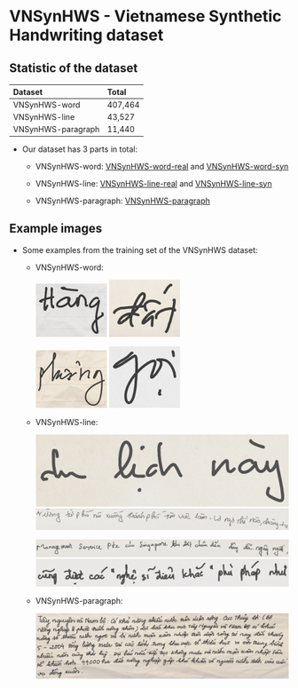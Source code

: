 # VNSynHWS - Vietnamese Synthetic Handwriting dataset

## Statistic of the dataset

| Dataset | Total |
|:---|:---|
| VNSynHWS-word | 407,464 |
| VNSynHWS-line | 43,527 |
| VNSynHWS-paragraph | 11,440 |

* Our dataset has 3 parts in total:

    * VNSynHWS-word: [VNSynHWS-word-real](https://drive.google.com/file/d/13o_QH20nGNnJ3hO3v_6TOcgg_pOWzJx4/view?usp=sharing) and [VNSynHWS-word-syn](https://drive.google.com/file/d/19UXY1vTnb4gg59cPvAvUtWQ35lxFTHAl/view?usp=sharing)

    * VNSynHWS-line: [VNSynHWS-line-real](https://drive.google.com/file/d/1B7HaS5muctgqD__pypuAe4LB8M5J8lYG/view?usp=sharing) and [VNSynHWS-line-syn](https://drive.google.com/file/d/1YT1GlWH_hhwMEDlrr2aPCUSfE0Jx5KDb/view?usp=sharing)

    * VNSynHWS-paragraph: [VNSynHWS-paragraph](https://drive.google.com/file/d/1mM8Ec3gcpOO0CiuMw4nzua63Z-cYMEqA/view?usp=sharing)


## Example images

* Some examples from the training set of the VNSynHWS dataset:

    * VNSynHWS-word:

        ![VNSynHWS-word-1](images/words/5.jpg) ![VNSynHWS-word-2](images/words/8.jpg)

        ![VNSynHWS-word-3](images/words/13.jpg) ![VNSynHWS-word-4](images/words/14.jpg)

    * VNSynHWS-line:

        ![VNSynHWS-line-1](images/lines/11.jpg) ![VNSynHWS-line-1](images/lines/2.jpg)

        ![VNSynHWS-line-1](images/lines/16.jpg) ![VNSynHWS-line-1](images/lines/20.jpg)

    * VNSynHWS-paragraph:

        ![VNSynHWS-paragraph-1](images/paragraphs/5.jpg)
